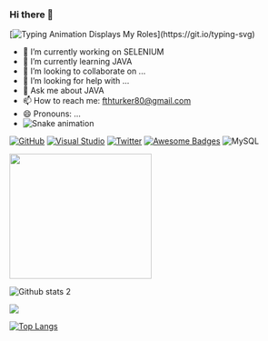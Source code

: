 ### Hi there 👋

[![Typing Animation Displays My Roles](https://readme-typing-svg.herokuapp.com?color=%2336BCF7&lines=Hello+I'm+Fatih+Turker;Welcome+to+my+Github+profile;I'm+learning+The+Software+Automation+Engineer;)](https://git.io/typing-svg)

- 🔭 I’m currently working on SELENIUM
- 🌱 I’m currently learning JAVA
- 👯 I’m looking to collaborate on ...
- 🤔 I’m looking for help with ...
- 💬 Ask me about JAVA
- 📫 How to reach me: fthturker80@gmail.com
- 😄 Pronouns: ...
- ![Snake animation](https://github.com/yamangokhan/yamangokhan/blob/output/github-contribution-grid-snake.svg)

[![GitHub](https://badgen.net/badge/icon/github?icon=github&label)](https://github.com)
[![Visual Studio](https://badgen.net/badge/icon/visualstudio?icon=visualstudio&label)](https://visualstudio.microsoft.com)
[![Twitter](https://badgen.net/badge/icon/twitter?icon=twitter&label)](https://twitter.com)
[![Awesome Badges](https://img.shields.io/badge/badges-awesome-green.svg)](https://github.com/Naereen/badges)
![MySQL](https://img.shields.io/badge/mysql-%2300f.svg?style=for-the-badge&logo=mysql&logoColor=white)

<img src="https://media.giphy.com/media/bGgsc5mWoryfgKBx1u/giphy.gif" width="250" height="220" />


![Github stats 2](https://github-readme-stats.vercel.app/api?username=fthturker&show_icons=true&theme=radical)

![](https://github-readme-streak-stats.herokuapp.com/?user=yamangokhan&theme=chartreuse-dark&hide_border=false)<br/>

[![Top Langs](https://github-readme-stats.vercel.app/api/top-langs/?username=fthturker&layout=compact)](https://github.com/anuraghazra/github-readme-stats)



